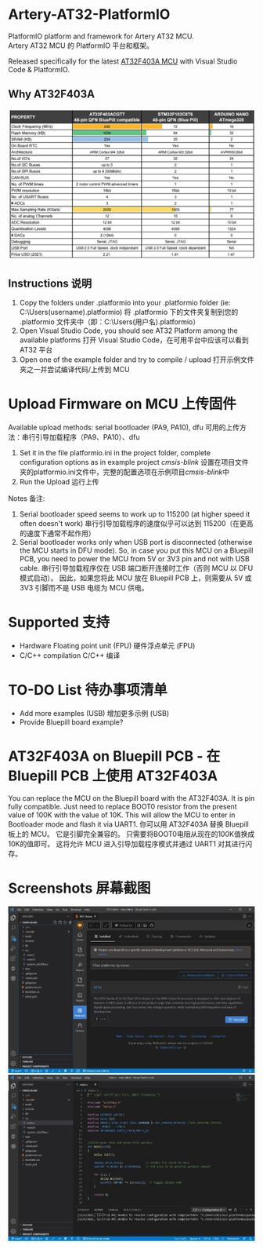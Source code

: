 # Artery-AT32-PlatformIO
 PlatformIO platform and framework for Artery AT32 MCU.<br>
 Artery AT32 MCU 的 PlatformIO 平台和框架。

Released specifically for the latest [AT32F403A MCU](https://www.arterychip.com/en/product/AT32F403A.jsp) with Visual Studio Code & PlatformIO.

## Why AT32F403A
![MCU Comparison](Docs/MCU_Comparison.jpg "MCU Comparison")

## Instructions 说明
1) Copy the folders under .platformio into your .platformio folder (ie: C:\Users\(username)\.platformio)
将 .platformio 下的文件夹复制到您的 .platformio 文件夹中（即：C:\Users\(用户名)\.platformio）
3) Open Visual Studio Code, you should see AT32 Platform among the available platforms
打开 Visual Studio Code，在可用平台中应该可以看到 AT32 平台
4) Open one of the example folder and try to compile / upload
打开示例文件夹之一并尝试编译代码/上传到 MCU

# Upload Firmware on MCU 上传固件
Available upload methods: serial bootloader (PA9, PA10), dfu
可用的上传方法：串行引导加载程序（PA9、PA10）、dfu
1) Set it in the file platformio.ini in the project folder, complete configuration options as in example project *cmsis-blink*
设置在项目文件夹的platformio.ini文件中，完整的配置选项在示例项目*cmsis-blink*中
2) Run the Upload
运行上传

Notes 备注: 
1) Serial bootloader speed seems to work up to 115200 (at higher speed it often doesn't work)
串行引导加载程序的速度似乎可以达到 115200（在更高的速度下通常不起作用）
2) Serial bootloader works only when USB port is disconnected (otherwise the MCU starts in DFU mode). So, in case you put this MCU on a Bluepill PCB, you need to power the MCU from 5V or 3V3 pin and not with USB cable.
串行引导加载程序仅在 USB 端口断开连接时工作（否则 MCU 以 DFU 模式启动）。 因此，如果您将此 MCU 放在 Bluepill PCB 上，则需要从 5V 或 3V3 引脚而不是 USB 电缆为 MCU 供电。

# Supported 支持
- Hardware Floating point unit (FPU)
硬件浮点单元 (FPU)
- C/C++ compilation
C/C++ 编译

# TO-DO List 待办事项清单
- Add more examples (USB)
增加更多示例 (USB)
- Provide Bluepill board example?

# AT32F403A on Bluepill PCB - 在 Bluepill PCB 上使用 AT32F403A
You can replace the MCU on the Bluepill board with the AT32F403A. It is pin fully compatible.
Just need to replace BOOT0 resistor from the present value of 100K with the value of 10K. This will allow the MCU to enter in Bootloader mode and flash it via UART1.
你可以用 AT32F403A 替换 Bluepill 板上的 MCU。 它是引脚完全兼容的。
只需要将BOOT0电阻从现在的100K值换成10K的值即可。 这将允许 MCU 进入引导加载程序模式并通过 UART1 对其进行闪存。

# Screenshots 屏幕截图
![VSCode Platform](Docs/VSCode_PlatformIO_2.jpg "VSCode Platform")
![VSCode Platform](Docs/VSCode_PlatformIO_1.jpg "VSCode Platform")